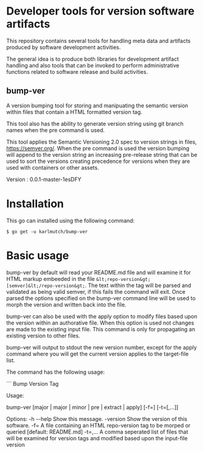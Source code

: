 # Developer tools for version software artifacts

This repository contains several tools for handling meta data and artifacts produced by software development activities.

The general idea is to produce both libraries for development artifact handling and also tools that can be invoked to perform administrative functions related to software release and build activities.

## bump-ver
A version bumping tool for storing and manipuating the semantic version within files that contain a HTML formatted version tag.

This tool also has the ability to generate version string using git branch names when the pre command is used.

This tool applies the Semantic Versioning 2.0 spec to version strings in files, https://semver.org/.  When the pre command is used the version bumping will append to the version string an increasing pre-release string that can be used to sort the versions creating precedence for versions when they are used with containers or other assets.

Version : <repo-version>0.0.1-master-1esDFY</repo-version>

# Installation

This go can installed using the following command:

```shell
$ go get -u karlmutch/bump-ver
```

# Basic usage

bump-ver by default will read your README.md file and will examine it for HTML markup embeeded in the file `&lt;repo-version&gt;[semver]&lt;/repo-version&gt;`.  The text within the tag will be parsed and validated as being valid semver, if this fails the command will exit.  Once parsed the options specified on the bump-ver command line will be used to morph the version and written back into the file.

bump-ver can also be used with the apply option to modify files based upon the version within an authorative file.  When this option is used not changes are made to the existing input file.  This command is only for propagating an existing version to other files.

bump-ver will output to stdout the new version number, except for the apply command where you will get the current version applies to the target-file list.

The command has the following usage:

<doc-opt>```
Bump Version Tag

Usage:

  bump-ver [major | major | minor | pre | extract | apply] [-f=<input-file>] [-t=[<target-file>,...]]

Options:
  -h --help              Show this message.
  -version               Show the version of this software.
  -f=<input-file>        A file containing an HTML repo-version tag to be morped or queried [default: README.md]
  -t=<target-file>,...   A comma seperated list of files that will be examined for version tags and modified based upon the input-file version
```</doc-opt>
